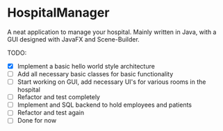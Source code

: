 # HospitalManager
A neat application to manage your hospital. 
Mainly written in Java, with a GUI designed with JavaFX and Scene-Builder.

TODO:

- [x] Implement a basic hello world style architecture
- [ ] Add all necessary basic classes for basic functionality
- [ ] Start working on GUI, add necessary UI's for various rooms in the hospital
- [ ] Refactor and test completely
- [ ] Implement and SQL backend to hold employees and patients
- [ ] Refactor and test again
- [ ] Done for now